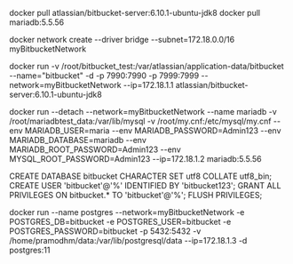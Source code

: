 
docker pull atlassian/bitbucket-server:6.10.1-ubuntu-jdk8
docker pull mariadb:5.5.56

docker network create --driver bridge --subnet=172.18.0.0/16 myBitbucketNetwork

docker run -v /root/bitbucket_test:/var/atlassian/application-data/bitbucket --name="bitbucket" -d -p 7990:7990 -p 7999:7999 --network=myBitbucketNetwork --ip=172.18.1.1 atlassian/bitbucket-server:6.10.1-ubuntu-jdk8

docker run --detach --network=myBitbucketNetwork --name mariadb -v /root/mariadbtest_data:/var/lib/mysql -v /root/my.cnf:/etc/mysql/my.cnf --env MARIADB_USER=maria --env MARIADB_PASSWORD=Admin123 --env MARIADB_DATABASE=mariadb --env MARIADB_ROOT_PASSWORD=Admin123 --env MYSQL_ROOT_PASSWORD=Admin123 --ip=172.18.1.2 mariadb:5.5.56

CREATE DATABASE bitbucket CHARACTER SET utf8 COLLATE utf8_bin;
CREATE USER 'bitbucket'@'%' IDENTIFIED BY 'bitbucket123';
GRANT ALL PRIVILEGES ON bitbucket.* TO 'bitbucket'@'%';
FLUSH PRIVILEGES;

docker run --name postgres --network=myBitbucketNetwork -e POSTGRES_DB=bitbucket -e POSTGRES_USER=bitbucket -e POSTGRES_PASSWORD=bitbucket -p 5432:5432 -v /home/pramodhm/data:/var/lib/postgresql/data --ip=172.18.1.3 -d postgres:11
